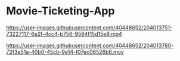 # Movie-Ticketing-App

https://user-images.githubusercontent.com/40448652/204013751-73227117-6e2f-4cc4-b756-9594f15d15e9.mp4



https://user-images.githubusercontent.com/40448652/204013780-72f3e51a-40b0-45cb-9e14-f07ec06526b6.mov

